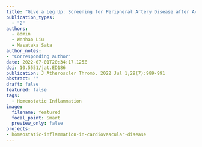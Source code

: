 ```yaml
---
title: "Give a Leg Up: Screening for Peripheral Artery Disease after Acute Myocardial Infarction"
publication_types:
  - "2"
authors:
  - admin
  - Wenhao Liu
  - Masataka Sata
author_notes:
- "Corresponding author"
date: 2022-07-01T20:34:17.125Z
doi: 10.5551/jat.ED186
publication: J Atheroscler Thromb. 2022 Jul 1;29(7):989-991
abstract: ""
draft: false
featured: false
tags:
  - Homeostatic Inflammation
image:
  filename: featured
  focal_point: Smart
  preview_only: false
projects:
- homeostatic-inflammation-in-cardiovascular-disease
---
```


